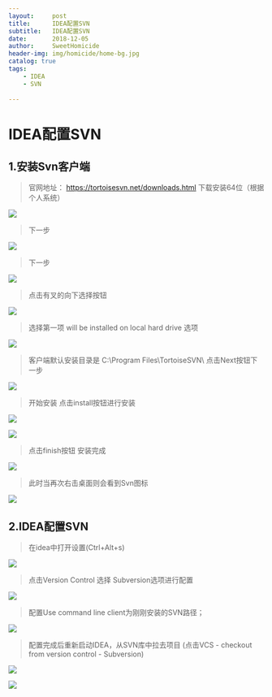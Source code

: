 ```yaml
---
layout:     post
title:      IDEA配置SVN
subtitle:   IDEA配置SVN
date:       2018-12-05
author:     SweetHomicide
header-img: img/homicide/home-bg.jpg
catalog: true
tags:
    - IDEA
    - SVN
  
---
```


 
# IDEA配置SVN

## 1.安装Svn客户端
> 官网地址： https://tortoisesvn.net/downloads.html 
   下载安装64位（根据个人系统）

   ![](https://i.imgur.com/eA0ytee.png)

  
> 下一步    
  
   ![](https://i.imgur.com/Fwvrje1.png)  

> 下一步  
   
   ![](https://i.imgur.com/YIbPknb.png)

> 点击有叉的向下选择按钮
   
   ![](https://i.imgur.com/DjhOZeN.png)

> 选择第一项 will be installed on local hard drive 选项
   
   ![](https://i.imgur.com/7jaVs0I.png)

> 客户端默认安装目录是 C:\Program Files\TortoiseSVN\ 点击Next按钮下一步
   
  ![](https://i.imgur.com/O5U1I4p.png)

> 开始安装 点击install按钮进行安装
   
  ![](https://i.imgur.com/wyACdtD.png)

   ![](https://i.imgur.com/c4pvsRC.png)

> 点击finish按钮 安装完成

   ![](https://i.imgur.com/7RBARku.png)
> 此时当再次右击桌面则会看到Svn图标
   
  ![](https://i.imgur.com/poctLmQ.png)

## 2.IDEA配置SVN

>  在idea中打开设置(Ctrl+Alt+s)
    
   ![](https://i.imgur.com/VqDxeN0.png)

>  点击Version Control 选择 Subversion选项进行配置

   ![](https://i.imgur.com/WQHYhXm.png)

>  配置Use command line client为刚刚安装的SVN路径；
   
   ![](https://i.imgur.com/EccABNn.png)

>  配置完成后重新启动IDEA，从SVN库中拉去项目 (点击VCS - checkout from version control - Subversion)
   
   ![](https://i.imgur.com/OqzW8Ch.png)

   ![](https://i.imgur.com/b1C42lH.png)
   
